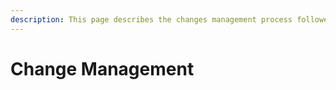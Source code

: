 ```yaml
---
description: This page describes the changes management process followed by care.
---
```


# Change Management

